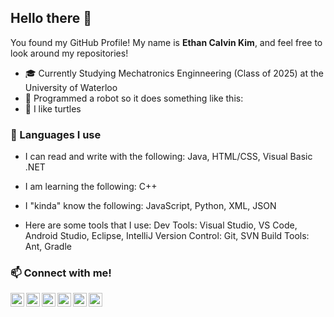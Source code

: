 ## Hello there 👋

You found my GitHub Profile! My name is <b>Ethan Calvin Kim</b>, and feel free to look around my repositories!

 - 🎓 Currently Studying Mechatronics Enginneering (Class of 2025) at the University of Waterloo
 - 🤖 Programmed a robot so it does something like this:
 - 🐢 I like turtles

### 💬 Languages I use

 - I can read and write with the following:
    Java, HTML/CSS, Visual Basic .NET 

 - I am learning the following:
    C++
    
 - I "kinda" know the following:
    JavaScript, Python, XML, JSON
    
 - Here are some tools that I use:
    Dev Tools: Visual Studio, VS Code, Android Studio, Eclipse, IntelliJ
    Version Control: Git, SVN
    Build Tools: Ant, Gradle
 

### 📫 Connect with me!

<a href=https://www.linkedin.com/in/ethan-calvin-kim/><img align="left" alt="Ethan's Facebook" width=22px src=https://simpleicons.org/icons/linkedin.svg>
<a href=https://github.com/ethanckim><img align="left" alt="Ethan's Github" width=22px src=https://simpleicons.org/icons/github.svg>
<a href=eckim.hms@gmail.com><img align="left" alt="Ethan's Gmail" width=22px src=https://simpleicons.org/icons/gmail.svg>

<a href=https://www.facebook.com/ethanc.kim><img align="left" alt="Ethan's Facebook" width=22px src=https://simpleicons.org/icons/facebook.svg>
<a href=https://twitter.com/ethanc_kim><img align="left" alt="Ethan's Twitter" width=22px src=https://simpleicons.org/icons/twitter.svg>
<a href=https://www.instagram.com/ethanc_kim/><img align="left" alt="Ethan's Instagram" width=22px src=https://simpleicons.org/icons/instagram.svg>
